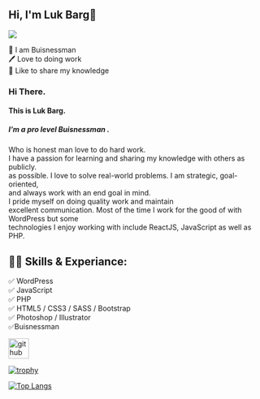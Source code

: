 
## Hi, I'm Luk Barg👋
![](https://scontent.fjsr11-1.fna.fbcdn.net/v/t39.30808-6/467843676_1323531145500153_4569800990960517924_n.jpg?stp=dst-jpg_s1080x2048&_nc_cat=105&ccb=1-7&_nc_sid=833d8c&_nc_eui2=AeFXPckIdIIVF2uvDCAVIJQHhms6miFrlE6GazqaIWuUTkK7AHkdppgIKcDR4NWdyvZlC-Rq9VXSzmEyqt5oyc5U&_nc_ohc=YTt6nSepizkQ7kNvgHlDd1T&_nc_zt=23&_nc_ht=scontent.fjsr11-1.fna&_nc_gid=AyWFoSsY6bw_-gnhmqpUn-l&oh=00_AYCVcx-zezX5Xvf8RCKS3uep2pnpkVdE2PrpSCZbHc0zOg&oe=6745EED5)
<p>
👑 I am Buisnessman <br>
🖊️ Love to doing work <br> 
🎤 Like to share my knowledge </p> 

### Hi There.<br>
#### This is Luk Barg.<br>
##### I’m a pro level Buisnessman .<br>
Who is honest man love to do hard work.<br> I have a passion for learning and sharing my knowledge with others as publicly. <br>as possible. I love to solve real-world problems. I am strategic, goal-oriented,<br>and always work with an end goal in mind. <br> I pride myself on doing quality work and maintain<br> excellent communication. Most of the time I work for the good of with WordPress but some <br> technologies I enjoy working with include ReactJS, JavaScript as well as PHP. <br>

## 👨‍💻 Skills & Experiance: 
✅ WordPress <br> 
✅ JavaScript <br>
✅ PHP <br>
✅ HTML5 / CSS3 / SASS / Bootstrap <br>
✅ Photoshop / Illustrator <br>
✅Buisnessman <br>

[<img src='https://cdn.jsdelivr.net/npm/simple-icons@3.0.1/icons/github.svg' alt='github' height='40'>](https://github.com/lukbarg)  


[![trophy](https://github-profile-trophy.vercel.app/?username=shovoalways)](https://github.com/ryo-ma/github-profile-trophy)

[![Top Langs](https://github-readme-stats.vercel.app/api/top-langs/?username=shovoalways)](https://github.com/anuraghazra/github-readme-stats)
